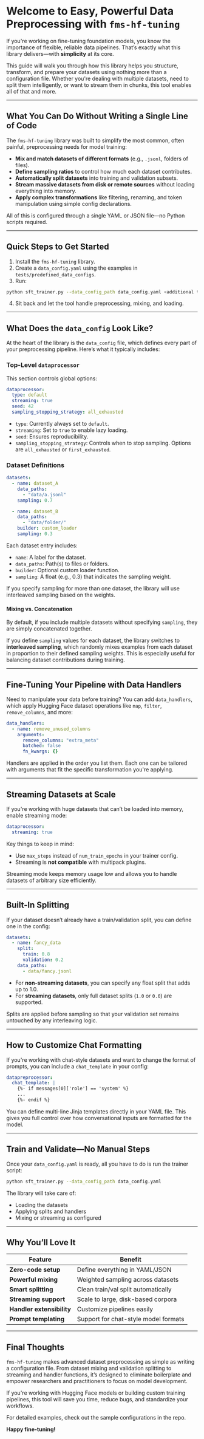 # Welcome to Easy, Powerful Data Preprocessing with `fms-hf-tuning`

If you're working on fine-tuning foundation models, you know the importance of flexible, reliable data pipelines. That’s exactly what this library delivers—with **simplicity** at its core.

This guide will walk you through how this library helps you structure, transform, and prepare your datasets using nothing more than a configuration file. Whether you're dealing with multiple datasets, need to split them intelligently, or want to stream them in chunks, this tool enables all of that and more.

---

## What You Can Do Without Writing a Single Line of Code

The `fms-hf-tuning` library was built to simplify the most common, often painful, preprocessing needs for model training:

- **Mix and match datasets of different formats** (e.g., `.jsonl`, folders of files).
- **Define sampling ratios** to control how much each dataset contributes.
- **Automatically split datasets** into training and validation subsets.
- **Stream massive datasets from disk or remote sources** without loading everything into memory.
- **Apply complex transformations** like filtering, renaming, and token manipulation using simple config declarations.

All of this is configured through a single YAML or JSON file—no Python scripts required.

---

## Quick Steps to Get Started

1. Install the `fms-hf-tuning` library.
2. Create a `data_config.yaml` using the examples in `tests/predefined_data_configs`.
3. Run:

```bash
python sft_trainer.py --data_config_path data_config.yaml <additional training arguments>
```

4. Sit back and let the tool handle preprocessing, mixing, and loading.

---

## What Does the `data_config` Look Like?

At the heart of the library is the `data_config` file, which defines every part of your preprocessing pipeline. Here’s what it typically includes:

### Top-Level `dataprocessor`

This section controls global options:

```yaml
dataprocessor:
  type: default
  streaming: true
  seed: 42
  sampling_stopping_strategy: all_exhausted
```

- `type`: Currently always set to `default`.
- `streaming`: Set to `true` to enable lazy loading.
- `seed`: Ensures reproducibility.
- `sampling_stopping_strategy`: Controls when to stop sampling. Options are `all_exhausted` or `first_exhausted`.

### Dataset Definitions

```yaml
datasets:
  - name: dataset_A
    data_paths:
      - "data/a.jsonl"
    sampling: 0.7

  - name: dataset_B
    data_paths:
      - "data/folder/"
    builder: custom_loader
    sampling: 0.3
```

Each dataset entry includes:

- `name`: A label for the dataset.
- `data_paths`: Path(s) to files or folders.
- `builder`: Optional custom loader function.
- `sampling`: A float (e.g., 0.3) that indicates the sampling weight.

If you specify sampling for more than one dataset, the library will use interleaved sampling based on the weights.

#### Mixing vs. Concatenation

By default, if you include multiple datasets without specifying `sampling`, they are simply concatenated together.

If you define `sampling` values for each dataset, the library switches to **interleaved sampling**, which randomly mixes examples from each dataset in proportion to their defined sampling weights. This is especially useful for balancing dataset contributions during training.

---

## Fine-Tuning Your Pipeline with Data Handlers

Need to manipulate your data before training? You can add `data_handlers`, which apply Hugging Face dataset operations like `map`, `filter`, `remove_columns`, and more:

```yaml
data_handlers:
  - name: remove_unused_columns
    arguments:
      remove_columns: "extra_meta"
      batched: false
      fn_kwargs: {}
```

Handlers are applied in the order you list them. Each one can be tailored with arguments that fit the specific transformation you're applying.

---

## Streaming Datasets at Scale

If you're working with huge datasets that can’t be loaded into memory, enable streaming mode:

```yaml
dataprocessor:
  streaming: true
```

Key things to keep in mind:

- Use `max_steps` instead of `num_train_epochs` in your trainer config.
- Streaming is **not compatible** with multipack plugins.

Streaming mode keeps memory usage low and allows you to handle datasets of arbitrary size efficiently.

---

## Built-In Splitting

If your dataset doesn’t already have a train/validation split, you can define one in the config:

```yaml
datasets:
  - name: fancy_data
    split:
      train: 0.8
      validation: 0.2
    data_paths:
      - data/fancy.jsonl
```

- For **non-streaming datasets**, you can specify any float split that adds up to 1.0.
- For **streaming datasets**, only full dataset splits (`1.0` or `0.0`) are supported.

Splits are applied before sampling so that your validation set remains untouched by any interleaving logic.

---

## How to Customize Chat Formatting

If you're working with chat-style datasets and want to change the format of prompts, you can include a `chat_template` in your config:

```yaml
datapreprocessor:
  chat_template: |
    {%- if messages[0]['role'] == 'system' %}
    ...
    {%- endif %}
```

You can define multi-line Jinja templates directly in your YAML file. This gives you full control over how conversational inputs are formatted for the model.

---

## Train and Validate—No Manual Steps

Once your `data_config.yaml` is ready, all you have to do is run the trainer script:

```bash
python sft_trainer.py --data_config_path data_config.yaml
```

The library will take care of:

- Loading the datasets
- Applying splits and handlers
- Mixing or streaming as configured

---

## Why You’ll Love It

| Feature                   | Benefit                              |
| ------------------------- | ------------------------------------ |
| **Zero-code setup**       | Define everything in YAML/JSON       |
| **Powerful mixing**       | Weighted sampling across datasets    |
| **Smart splitting**       | Clean train/val split automatically  |
| **Streaming support**     | Scale to large, disk-based corpora   |
| **Handler extensibility** | Customize pipelines easily           |
| **Prompt templating**     | Support for chat-style model formats |

---

## Final Thoughts

`fms-hf-tuning` makes advanced dataset preprocessing as simple as writing a configuration file. From dataset mixing and validation splitting to streaming and handler functions, it’s designed to eliminate boilerplate and empower researchers and practitioners to focus on model development.

If you're working with Hugging Face models or building custom training pipelines, this tool will save you time, reduce bugs, and standardize your workflows.

For detailed examples, check out the sample configurations in the repo.

**Happy fine-tuning!**

